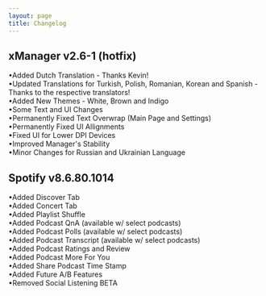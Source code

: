 ```yaml
---
layout: page
title: Changelog
---
```



xManager v2.6-1 (hotfix)
--------------------
•Added Dutch Translation - Thanks Kevin!  
•Updated Translations for Turkish, Polish, Romanian, Korean and Spanish - Thanks to the respective translators!  
•Added New Themes - White, Brown and Indigo  
•Some Text and UI Changes  
•Permanently Fixed Text Overwrap (Main Page and Settings)  
•Permanently Fixed UI Allignments  
•Fixed UI for Lower DPI Devices  
•Improved Manager's Stability  
•Minor Changes for Russian and Ukrainian Language  

Spotify v8.6.80.1014
--------------------  
•Added Discover Tab  
•Added Concert Tab  
•Added Playlist Shuffle  
•Added Podcast QnA (available w/ select podcasts)  
•Added Podcast Polls (available w/ select podcasts)  
•Added Podcast Transcript (available w/ select podcasts)  
•Added Podcast Ratings and Review  
•Added Podcast More For You  
•Added Share Podcast Time Stamp  
•Added Future A/B Features   
•Removed Social Listening BETA  
